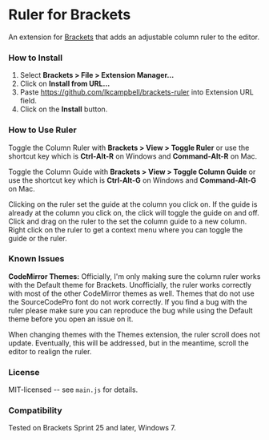 # Ruler for Brackets
An extension for [Brackets](https://github.com/adobe/brackets/) that adds
an adjustable column ruler to the editor.

### How to Install
1. Select **Brackets > File > Extension Manager...**
2. Click on **Install from URL...**
3. Paste https://github.com/lkcampbell/brackets-ruler
into Extension URL field.
4. Click on the **Install** button.

### How to Use Ruler
Toggle the Column Ruler with **Brackets > View > Toggle Ruler** or use the
shortcut key which is **Ctrl-Alt-R** on Windows and **Command-Alt-R** on Mac.

Toggle the Column Guide with **Brackets > View > Toggle Column Guide** or
use the shortcut key which is **Ctrl-Alt-G** on Windows and **Command-Alt-G**
on Mac.

Clicking on the ruler set the guide at the column you click on.  If the guide is
already at the column you click on, the click will toggle the guide on and off.
Click and drag on the ruler to the set the column guide to a new column. Right
click on the ruler to get a context menu where you can toggle the guide or the
ruler.

### Known Issues

**CodeMirror Themes:** Officially, I'm only making sure the column ruler
works with the Default theme for Brackets. Unofficially, the ruler works
correctly with most of the other CodeMirror themes as well. Themes that
do not use the SourceCodePro font do not work correctly.  If you find
a bug with the ruler please make sure you can reproduce the bug while
using the Default theme before you open an issue on it.

When changing themes with the Themes extension, the ruler scroll does not
update.  Eventually, this will be addressed, but in the meantime, scroll
the editor to realign the ruler.

### License
MIT-licensed -- see `main.js` for details.

### Compatibility
Tested on Brackets Sprint 25 and later, Windows 7.
